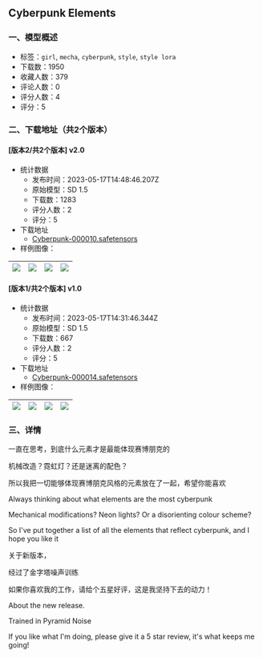 ## Cyberpunk Elements
### 一、模型概述

- 标签：`girl`, `mecha`, `cyberpunk`, `style`, `style lora`
- 下载数：1950
- 收藏人数：379
- 评论人数：0
- 评分人数：4
- 评分：5

### 二、下载地址（共2个版本）

#### [版本2/共2个版本] v2.0

- 统计数据
  - 发布时间：2023-05-17T14:48:46.207Z
  - 原始模型：SD 1.5
  - 下载数：1283
  - 评分人数：2
  - 评分：5
- 下载地址
  - [Cyberpunk-000010.safetensors](https://civitai.com/api/download/models/73280)
- 样例图像：

| <img src="https://image.civitai.com/xG1nkqKTMzGDvpLrqFT7WA/68461bb1-5759-4c5e-baa0-822688696dae/width=450/818228.jpeg" /> | <img src="https://image.civitai.com/xG1nkqKTMzGDvpLrqFT7WA/f47586cf-4f19-402d-9dd0-38bee3f44009/width=450/818224.jpeg" /> | <img src="https://image.civitai.com/xG1nkqKTMzGDvpLrqFT7WA/9a9503ad-c06a-4e8e-8fb7-386ee658c080/width=450/818225.jpeg" /> | <img src="https://image.civitai.com/xG1nkqKTMzGDvpLrqFT7WA/ff701bc1-fefa-4dd6-81ec-9937a8688cad/width=450/818233.jpeg" /> |
| ---- | ---- | ---- | ---- |

#### [版本1/共2个版本] v1.0

- 统计数据
  - 发布时间：2023-05-17T14:31:46.344Z
  - 原始模型：SD 1.5
  - 下载数：667
  - 评分人数：2
  - 评分：5
- 下载地址
  - [Cyberpunk-000014.safetensors](https://civitai.com/api/download/models/64831)
- 样例图像：

| <img src="https://image.civitai.com/xG1nkqKTMzGDvpLrqFT7WA/66eecf80-2d30-4d0b-8bb2-703e82d86ce3/width=450/717055.jpeg" /> | <img src="https://image.civitai.com/xG1nkqKTMzGDvpLrqFT7WA/b8e56b68-15e0-4a6c-845d-2369d6fdfb24/width=450/717057.jpeg" /> | <img src="https://image.civitai.com/xG1nkqKTMzGDvpLrqFT7WA/a2bb6706-bb09-48d3-87e5-9c5febb80025/width=450/717058.jpeg" /> | <img src="https://image.civitai.com/xG1nkqKTMzGDvpLrqFT7WA/0f7e897c-181f-4aa1-8056-a12ff12f7d03/width=450/717059.jpeg" /> |
| ---- | ---- | ---- | ---- |


### 三、详情
<p>一直在思考，到底什么元素才是最能体现赛博朋克的</p><p>机械改造？霓虹灯？还是迷离的配色？</p><p>所以我把一切能够体现赛博朋克风格的元素放在了一起，希望你能喜欢</p><p>Always thinking about what elements are the most cyberpunk</p><p>Mechanical modifications? Neon lights? Or a disorienting colour scheme?</p><p>So I've put together a list of all the elements that reflect cyberpunk, and I hope you like it</p><p>关于新版本，</p><p>经过了金字塔噪声训练</p><p>如果你喜欢我的工作，请给个五星好评，这是我坚持下去的动力！</p><p>About the new release.</p><p>Trained in Pyramid Noise</p><p>If you like what I'm doing, please give it a 5 star review, it's what keeps me going!</p>